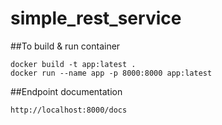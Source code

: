 # simple_rest_service

##To build & run container

```
docker build -t app:latest .
docker run --name app -p 8000:8000 app:latest
```

##Endpoint documentation
```
http://localhost:8000/docs
```